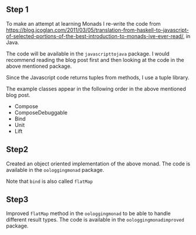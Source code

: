 Step 1
--

To make an attempt at learning Monads I re-write the code from https://blog.jcoglan.com/2011/03/05/translation-from-haskell-to-javascript-of-selected-portions-of-the-best-introduction-to-monads-ive-ever-read/, in Java.

The code will be available in the `javascripttojava` package.
I would recommend reading the blog post first and then looking at the code in the above mentioned package.

Since the Javascript code returns tuples from methods, I use a tuple library.

The example classes appear in the following order in the above mentioned blog post.
* Compose
* ComposeDebuggable
* Bind
* Unit
* Lift


Step2
--
Created an object oriented implementation of the above monad. The code
is available in the `oologgingmonad` package.

Note that `bind` is also called `flatMap`

Step3
--
Improved `flatMap` method in the `oologgingmonad` to be able to handle different result types.
The code is available in the `oologgingmonadimproved` package.
